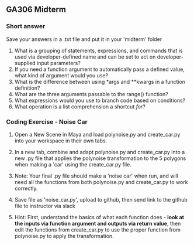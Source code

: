 ## GA306 Midterm

### Short answer

Save your answers in a .txt file and put it in your 'midterm' folder

1. What is a grouping of statements, expressions, and commands that is used via developer-defined name and can be set to act on developer-supplied input parameters?
1. If you need a function argument to automatically pass a defined value, what kind of argument would you use?
1. What is the difference between using \*args and \**kwargs in a function definition?
1. What are the three arguments passable to the range() function?
1. What expressions would you use to branch code based on conditions?
1. What operation is a list comprehension a shortcut *for*?

### Coding Exercise - Noise Car

1. Open a New Scene in Maya and load polynoise.py and create_car.py into your workspace in their own tabs.

1. In a new tab, combine and adapt polynoise.py and create_car.py into a new .py file that applies the polynoise transformation to the 5 polygons when making a 'car' using the create_car.py file.

1. Note: Your final .py file should make a 'noise car' when run, and will need all the functions from both polynoise.py and create_car.py to work correctly.

1. Save file as 'noise_car.py', upload to github, then send link to the github file to instructor via slack

1. Hint: First, understand the basics of what each function does - **look at the inputs via function argument and outputs via return value**, then edit the functions from create_car.py to use the proper function from polynoise.py to apply the transformation.
